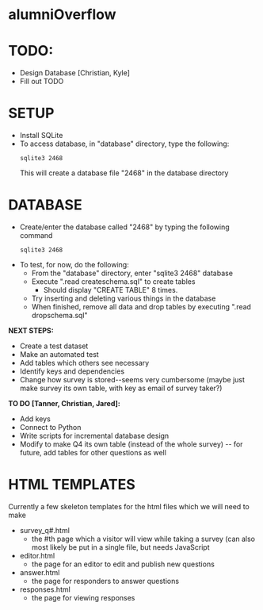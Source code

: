 # alumniOverflow

# TODO:
  * Design Database [Christian, Kyle]
  * Fill out TODO

# SETUP
  * Install SQLite
  * To access database, in "database" directory, type the following:
    ```
    sqlite3 2468
    ```
    This will create a database file "2468" in the database directory

# DATABASE
  * Create/enter the database called "2468" by typing the following command
    ```
    sqlite3 2468
    ```
  * To test, for now, do the following:
    * From the "database" directory, enter "sqlite3 2468" database
    * Execute ".read createschema.sql" to create tables
      * Should display "CREATE TABLE" 8 times.
    * Try inserting and deleting various things in the database
    * When finished, remove all data and drop tables by executing ".read dropschema.sql"

  __NEXT STEPS:__
  * Create a test dataset
  * Make an automated test
  * Add tables which others see necessary
  * Identify keys and dependencies
  * Change how survey is stored--seems very cumbersome (maybe just make survey its own table, with key as email of survey taker?)
  
  __TO DO [Tanner, Christian, Jared]:__
  * Add keys
  * Connect to Python
  * Write scripts for incremental database design
  * Modify to make Q4 its own table (instead of the whole survey) -- for future, add tables for other questions as well
  

# HTML TEMPLATES
Currently a few skeleton templates for the html files which we will need to make
  * survey_q#.html
    * the #th page which a visitor will view while taking a survey (can also most likely be put in a single file, but needs JavaScript
  * editor.html
    * the page for an editor to edit and publish new questions
  * answer.html
    * the page for responders to answer questions
  * responses.html
    * the page for viewing responses
